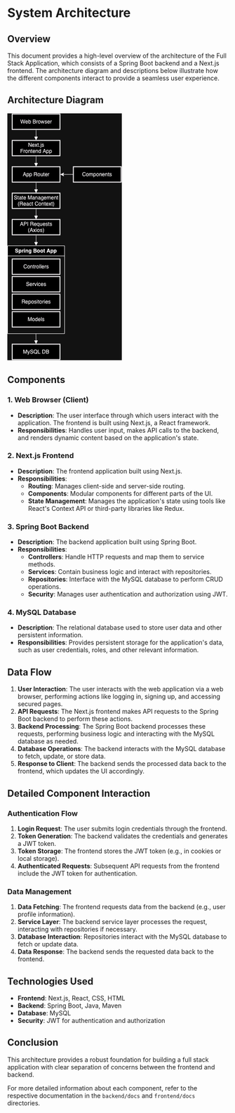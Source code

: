 # System Architecture

## Overview

This document provides a high-level overview of the architecture of the Full Stack Application, which consists of a Spring Boot backend and a Next.js frontend. The architecture diagram and descriptions below illustrate how the different components interact to provide a seamless user experience.

## Architecture Diagram

![Architecture Diagram](architecture.png)

## Components

### 1. Web Browser (Client)

- **Description**: The user interface through which users interact with the application. The frontend is built using Next.js, a React framework.
- **Responsibilities**: Handles user input, makes API calls to the backend, and renders dynamic content based on the application's state.


### 2. Next.js Frontend

- **Description**: The frontend application built using Next.js.
- **Responsibilities**:
  - **Routing**: Manages client-side and server-side routing.
  - **Components**: Modular components for different parts of the UI.
  - **State Management**: Manages the application's state using tools like React's Context API or third-party libraries like Redux.

### 3. Spring Boot Backend

- **Description**: The backend application built using Spring Boot.
- **Responsibilities**:
  - **Controllers**: Handle HTTP requests and map them to service methods.
  - **Services**: Contain business logic and interact with repositories.
  - **Repositories**: Interface with the MySQL database to perform CRUD operations.
  - **Security**: Manages user authentication and authorization using JWT.

### 4. MySQL Database

- **Description**: The relational database used to store user data and other persistent information.
- **Responsibilities**: Provides persistent storage for the application's data, such as user credentials, roles, and other relevant information.

## Data Flow

1. **User Interaction**: The user interacts with the web application via a web browser, performing actions like logging in, signing up, and accessing secured pages.
2. **API Requests**: The Next.js frontend makes API requests to the Spring Boot backend to perform these actions.
3. **Backend Processing**: The Spring Boot backend processes these requests, performing business logic and interacting with the MySQL database as needed.
4. **Database Operations**: The backend interacts with the MySQL database to fetch, update, or store data.
5. **Response to Client**: The backend sends the processed data back to the frontend, which updates the UI accordingly.

## Detailed Component Interaction

### Authentication Flow

1. **Login Request**: The user submits login credentials through the frontend.
2. **Token Generation**: The backend validates the credentials and generates a JWT token.
3. **Token Storage**: The frontend stores the JWT token (e.g., in cookies or local storage).
4. **Authenticated Requests**: Subsequent API requests from the frontend include the JWT token for authentication.

### Data Management

1. **Data Fetching**: The frontend requests data from the backend (e.g., user profile information).
2. **Service Layer**: The backend service layer processes the request, interacting with repositories if necessary.
3. **Database Interaction**: Repositories interact with the MySQL database to fetch or update data.
4. **Data Response**: The backend sends the requested data back to the frontend.

## Technologies Used

- **Frontend**: Next.js, React, CSS, HTML
- **Backend**: Spring Boot, Java, Maven
- **Database**: MySQL
- **Security**: JWT for authentication and authorization

## Conclusion

This architecture provides a robust foundation for building a full stack application with clear separation of concerns between the frontend and backend.

For more detailed information about each component, refer to the respective documentation in the `backend/docs` and `frontend/docs` directories.
